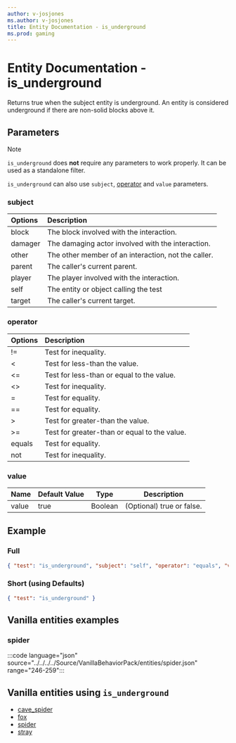 ```yaml
---
author: v-josjones
ms.author: v-josjones
title: Entity Documentation - is_underground
ms.prod: gaming
---
```


# Entity Documentation - is_underground

Returns true when the subject entity is underground. An entity is considered underground if there are non-solid blocks above it.

## Parameters

> [!Note]
> `is_underground` does **not** require any parameters to work properly. It can be used as a standalone filter.
>
>`is_underground` can also use `subject`, [operator](../Definitions/NestedTables/operator.md) and `value` parameters.

### subject

| Options| Description |
|:-----------|:-----------|
| block| The block involved with the interaction. |
| damager| The damaging actor involved with the interaction. |
| other| The other member of an interaction, not the caller. |
| parent| The caller's current parent. |
| player| The player involved with the interaction. |
| self| The entity or object calling the test |
| target| The caller's current target. |

### operator

| Options| Description |
|:-----------|:-----------|
| !=| Test for inequality. |
| <| Test for less-than the value. |
| <=| Test for less-than or equal to the value. |
| <>| Test for inequality. |
| =| Test for equality. |
| ==| Test for equality. |
| >| Test for greater-than the value. |
| >=| Test for greater-than or equal to the value. |
| equals| Test for equality. |
| not| Test for inequality. |

### value

|Name |Default Value  |Type  |Description  |
|---------|---------|---------|---------|
|value |true |Boolean |(Optional) true or false. |

## Example

### Full

```json
{ "test": "is_underground", "subject": "self", "operator": "equals", "value": "true"}
```

### Short (using Defaults)

```json
{ "test": "is_underground" }
```

## Vanilla entities examples

### spider

:::code language="json" source="../../../../Source/VanillaBehaviorPack/entities/spider.json" range="246-259":::

## Vanilla entities using `is_underground`

- [cave_spider](../../../../Source/VanillaBehaviorPack_Snippets/entities/cave_spider.md)
- [fox](../../../../Source/VanillaBehaviorPack_Snippets/entities/fox.md)
- [spider](../../../../Source/VanillaBehaviorPack_Snippets/entities/spider.md)
- [stray](../../../../Source/VanillaBehaviorPack_Snippets/entities/stray.md)
